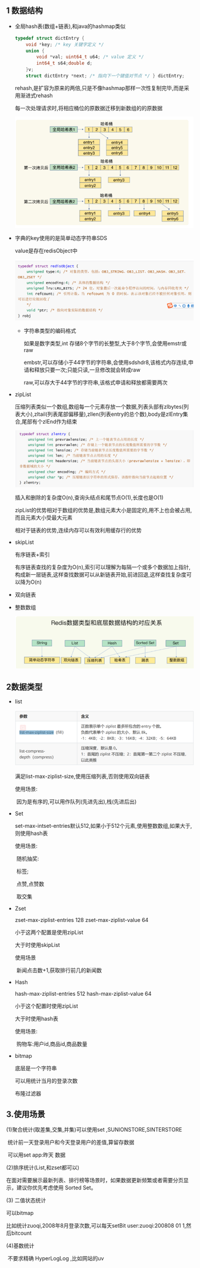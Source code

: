 ##  1 数据结构

- 全局hash表(数组+链表),和java的hashmap类似

  ```c++
  typedef struct dictEntry {
      void *key; /* key 关键字定义 */ 
      union { 
          void *val; uint64_t u64; /* value 定义 */ 
          int64_t s64;double d; 
      }v;
      struct dictEntry *next; /* 指向下一个键值对节点 */ } dictEntry;
  ```

  

  rehash,是扩容为原来的两倍,只是不像hashmap那样一次性复制完毕,而是采用渐进式rehash

  每一次处理请求时,将相应桶位的原数据迁移到新数组的的原数据

  ![1614087850460]('redis'/1614087850460.png)

- 字典的key使用的是简单动态字符串SDS

  value是存在redisObject中

  ![1614089180353]('redis'/1614089180353.png)

  - 字符串类型的编码格式

    如果是数字类型,int 存储8个字节的长整型,大于8个字节,会使用emstr或raw
  
    embstr,可以存储小于44字节的字符串,会使用sdshdr8,该格式内存连续,申请和释放只要一次;只能只读,一旦修改就会转成raw
    
    raw,可以存大于44字节的字符串,该格式申请和释放都需要两次
  
- zipList 

  压缩列表类似一个数组,数组每一个元素存放一个数据,列表头部有zlbytes(列表大小),zltail(列表尾部偏移量),zllen(列表entry的总个数),body是zlEntry集合,尾部有个zlEnd作为结束

  ![1614167685578]('redis'/1614167685578.png)

  插入和删除的复杂度O(n),查询头结点和尾节点O(1),长度也是O(1)

  zipList的优势相对于数组的优势是,数组元素大小是固定的,用不上也会被占用,而且元素大小受最大元素

  相对于链表的优势,连续内存可以有效利用缓存行的优势

- skipList

  有序链表+索引

  有序链表查找的复杂度为O(n),索引可以理解为每隔一个或多个数据加上指针,构成新一层链表,这样查找数据可以从新链表开始,前进回退,这样查找复杂度可以降为O(n)

- 双向链表
  
- 整数数组
  
  ![1614172348319]('redis'/1614172348319.png)

## 2数据类型

- list 

  ![1614172541130]('redis'/1614172546895.png)

  满足list-max-ziplist-size,使用压缩列表,否则使用双向链表

  使用场景:

  ​	因为是有序的,可以用作队列(先进先出),栈(先进后出)

- Set

  set-max-intset-entries默认512,如果小于512个元素,使用整数数组,如果大于,则使用hash表

  使用场景:

  ​	随机抽奖:

  ​	标签;

  ​	点赞,点赞数

  ​	取交集

- Zset

  zset-max-ziplist-entries 128
  zset-max-ziplist-value 64
  
  小于这两个配置是使用zipList
  
  大于时使用skipList
  
  使用场景
  
  ​	新闻点击数+1,获取排行前几的新闻数
  
- Hash

  hash-max-ziplist-entries 512
  hash-max-ziplist-value 64

  小于这个配置时使用zipList

  大于时使用hash表

  使用场景: 

  ​	购物车:用户id,商品id,商品数量
  
- bitmap 
  
  底层是一个字符串
  
  可以用统计当月的登录次数
  
  布隆过滤器
  
  

## 3.使用场景

(1)聚合统计(取差集,交集,并集)可以使用set ,SUNIONSTORE,SINTERSTORE

​	统计前一天登录用户和今天登录用户的差值,算留存数据

​	可以用set app:昨天 数据

(2)排序统计(List,和zset都可以)

   在面对需要展示最新列表、排行榜等场景时，如果数据更新频繁或者需要分页显示，建议你优先考虑使用 Sorted Set。 

(3) 二值状态统计

   可以bitmap

   比如统计zuoqi,2008年8月登录次数,可以每天setBit user:zuoqi:200808  01 1,然后bitcount

(4)基数统计

​	不要求精确 HyperLogLog ,比如网站的uv